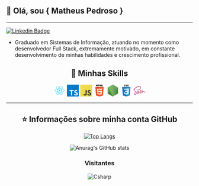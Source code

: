 ## 🚀 Olá, sou <strong>{ Matheus Pedroso } </strong>

---

[![Linkedin Badge](https://img.shields.io/badge/-LinkedIn-blue?style=flat-square&logo=Linkedin&logoColor=white&link=https://https://www.linkedin.com/in/matheuspedrosoo//)](https://www.linkedin.com/in/matheuspedrosoo/)

- Graduado em Sistemas de Informação, atuando no momento como desenvolvedor Full Stack, extremamente motivado, em constante desenvolvimento de minhas habilidades e crescimento profissional.
  <br>

<div align="center">

## 🚀 Minhas Skills


 <code><img height="32" src="https://raw.githubusercontent.com/github/explore/80688e429a7d4ef2fca1e82350fe8e3517d3494d/topics/react/react.png" alt="React"/></code> 
 <code><img height="32" src="https://raw.githubusercontent.com/github/explore/80688e429a7d4ef2fca1e82350fe8e3517d3494d/topics/typescript/typescript.png" alt="Typescript"/></code> 
<code><img height="32" src="https://raw.githubusercontent.com/github/explore/80688e429a7d4ef2fca1e82350fe8e3517d3494d/topics/javascript/javascript.png" alt="Javascript"/></code> 
 <code><img height="32" src="https://raw.githubusercontent.com/github/explore/80688e429a7d4ef2fca1e82350fe8e3517d3494d/topics/html/html.png" alt="HTML5"/></code>
<code><img height="32" src="https://raw.githubusercontent.com/github/explore/80688e429a7d4ef2fca1e82350fe8e3517d3494d/topics/nodejs/nodejs.png" alt="Nodejs"/></code>
<code><img height="32" src="https://raw.githubusercontent.com/github/explore/80688e429a7d4ef2fca1e82350fe8e3517d3494d/topics/css/css.png" alt="CSS"/></code> 
 <code><img height="32" src="https://raw.githubusercontent.com/devicons/devicon/9f4f5cdb393299a81125eb5127929ea7bfe42889/icons/sass/sass-original.svg" alt="SASS"/></code>
  
---


## ⭐ Informações sobre minha conta GitHub

[![Top Langs](https://github-readme-stats.vercel.app/api/top-langs/?username=matheuspedrosoo&layout=compact&theme=radical)](https://github.com/anuraghazra/github-readme-stats)
      
![Anurag's GitHub stats](https://github-readme-stats.vercel.app/api?username=matheuspedrosoo&show_icons=true&theme=radical)     
        
<!-- [![willianrod's wakatime stats](https://github-readme-stats.vercel.app/api/wakatime?matheuspedrosoo=willianrod&theme=radical)](https://github.com/anuraghazra/github-readme-stats)
     -->


 <!-- Contador de visitas -->
 <h3> Visitantes </h3>  
 <div>
  <img align="center" alt="Csharp" height="30" width="150" src="https://komarev.com/ghpvc/?username=matheuspedrosoo&color=green" alt="alexsgross" /> <br>
 </div>  
 
 
